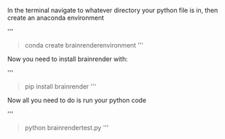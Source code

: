 In the terminal navigate to whatever directory your python file is in, then create an anaconda environment

'''
>conda create brainrenderenvironment
'''

Now you need to install brainrender with:

'''
>pip install brainrender
'''

Now all you need to do is run your python code

'''
>python brainrendertest.py
'''
